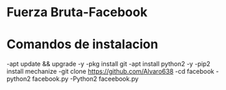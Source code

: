 
# Fuerza Bruta-Facebook
# Comandos de instalacion
-apt update && upgrade -y
-pkg install git
-apt install python2 -y
-pip2 install mechanize
-git clone https://github.com/Alvaro638
-cd facebook
-python2 facebook.py
-Python2 faceebook.py
